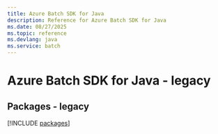```yaml
---
title: Azure Batch SDK for Java
description: Reference for Azure Batch SDK for Java
ms.date: 08/27/2025
ms.topic: reference
ms.devlang: java
ms.service: batch
---
```

# Azure Batch SDK for Java - legacy
## Packages - legacy
[!INCLUDE [packages](batch-index.md)]